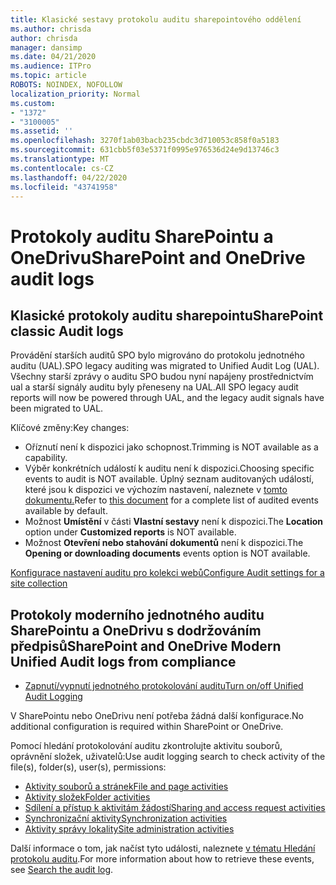 ```yaml
---
title: Klasické sestavy protokolu auditu sharepointového oddělení
ms.author: chrisda
author: chrisda
manager: dansimp
ms.date: 04/21/2020
ms.audience: ITPro
ms.topic: article
ROBOTS: NOINDEX, NOFOLLOW
localization_priority: Normal
ms.custom:
- "1372"
- "3100005"
ms.assetid: ''
ms.openlocfilehash: 3270f1ab03bacb235cbdc3d710053c858f0a5183
ms.sourcegitcommit: 631cbb5f03e5371f0995e976536d24e9d13746c3
ms.translationtype: MT
ms.contentlocale: cs-CZ
ms.lasthandoff: 04/22/2020
ms.locfileid: "43741958"
---
```

# <a name="sharepoint-and-onedrive-audit-logs"></a><span data-ttu-id="e8b35-102">Protokoly auditu SharePointu a OneDrivu</span><span class="sxs-lookup"><span data-stu-id="e8b35-102">SharePoint and OneDrive audit logs</span></span>

## <a name="sharepoint-classic-audit-logs"></a><span data-ttu-id="e8b35-103">Klasické protokoly auditu sharepointu</span><span class="sxs-lookup"><span data-stu-id="e8b35-103">SharePoint classic Audit logs</span></span>

<span data-ttu-id="e8b35-104">Provádění starších auditů SPO bylo migrováno do protokolu jednotného auditu (UAL).</span><span class="sxs-lookup"><span data-stu-id="e8b35-104">SPO legacy auditing was migrated to Unified Audit Log (UAL).</span></span> <span data-ttu-id="e8b35-105">Všechny starší zprávy o auditu SPO budou nyní napájeny prostřednictvím ual a starší signály auditu byly přeneseny na UAL.</span><span class="sxs-lookup"><span data-stu-id="e8b35-105">All SPO legacy audit reports will now be powered through UAL, and the legacy audit signals have been migrated to UAL.</span></span>

<span data-ttu-id="e8b35-106">Klíčové změny:</span><span class="sxs-lookup"><span data-stu-id="e8b35-106">Key changes:</span></span>

* <span data-ttu-id="e8b35-107">Oříznutí není k dispozici jako schopnost.</span><span class="sxs-lookup"><span data-stu-id="e8b35-107">Trimming is NOT available as a capability.</span></span>
* <span data-ttu-id="e8b35-108">Výběr konkrétních událostí k auditu není k dispozici.</span><span class="sxs-lookup"><span data-stu-id="e8b35-108">Choosing specific events to audit is NOT available.</span></span> <span data-ttu-id="e8b35-109">Úplný seznam auditovaných událostí, které jsou k dispozici ve výchozím nastavení, naleznete v [tomto dokumentu.](https://docs.microsoft.com/office365/securitycompliance/search-the-audit-log-in-security-and-compliance)</span><span class="sxs-lookup"><span data-stu-id="e8b35-109">Refer to [this document](https://docs.microsoft.com/office365/securitycompliance/search-the-audit-log-in-security-and-compliance) for a complete list of audited events available by default.</span></span>
* <span data-ttu-id="e8b35-110">Možnost **Umístění** v části **Vlastní sestavy** není k dispozici.</span><span class="sxs-lookup"><span data-stu-id="e8b35-110">The **Location** option under **Customized reports** is NOT available.</span></span>
* <span data-ttu-id="e8b35-111">Možnost **Otevření nebo stahování dokumentů** není k dispozici.</span><span class="sxs-lookup"><span data-stu-id="e8b35-111">The **Opening or downloading documents** events option is NOT available.</span></span>

[<span data-ttu-id="e8b35-112">Konfigurace nastavení auditu pro kolekci webů</span><span class="sxs-lookup"><span data-stu-id="e8b35-112">Configure Audit settings for a site collection</span></span>](https://support.office.com/article/Configure-audit-settings-for-a-site-collection-A9920C97-38C0-44F2-8BCB-4CF1E2AE22D2)

## <a name="sharepoint-and-onedrive-modern-unified-audit-logs-from-compliance"></a><span data-ttu-id="e8b35-113">Protokoly moderního jednotného auditu SharePointu a OneDrivu s dodržováním předpisů</span><span class="sxs-lookup"><span data-stu-id="e8b35-113">SharePoint and OneDrive Modern Unified Audit logs from compliance</span></span>

* [<span data-ttu-id="e8b35-114">Zapnutí/vypnutí jednotného protokolování auditu</span><span class="sxs-lookup"><span data-stu-id="e8b35-114">Turn on/off Unified Audit Logging</span></span>](https://docs.microsoft.com/office365/securitycompliance/turn-audit-log-search-on-or-off) 

<span data-ttu-id="e8b35-115">V SharePointu nebo OneDrivu není potřeba žádná další konfigurace.</span><span class="sxs-lookup"><span data-stu-id="e8b35-115">No additional configuration is required within SharePoint or OneDrive.</span></span>

<span data-ttu-id="e8b35-116">Pomocí hledání protokolování auditu zkontrolujte aktivitu souborů, oprávnění složek, uživatelů:</span><span class="sxs-lookup"><span data-stu-id="e8b35-116">Use audit logging search to check activity of the file(s), folder(s), user(s), permissions:</span></span>

* [<span data-ttu-id="e8b35-117">Aktivity souborů a stránek</span><span class="sxs-lookup"><span data-stu-id="e8b35-117">File and page activities</span></span>](https://docs.microsoft.com/office365/securitycompliance/search-the-audit-log-in-security-and-compliance)
* [<span data-ttu-id="e8b35-118">Aktivity složek</span><span class="sxs-lookup"><span data-stu-id="e8b35-118">Folder activities</span></span>](https://docs.microsoft.com/office365/securitycompliance/search-the-audit-log-in-security-and-compliance#folder-activities)
* [<span data-ttu-id="e8b35-119">Sdílení a přístup k aktivitám žádostí</span><span class="sxs-lookup"><span data-stu-id="e8b35-119">Sharing and access request activities</span></span>](https://docs.microsoft.com/office365/securitycompliance/search-the-audit-log-in-security-and-compliance#sharing-and-access-request-activities)
* [<span data-ttu-id="e8b35-120">Synchronizační aktivity</span><span class="sxs-lookup"><span data-stu-id="e8b35-120">Synchronization activities</span></span>](https://docs.microsoft.com/office365/securitycompliance/search-the-audit-log-in-security-and-compliance#synchronization-activities)
* [<span data-ttu-id="e8b35-121">Aktivity správy lokality</span><span class="sxs-lookup"><span data-stu-id="e8b35-121">Site administration activities</span></span>](https://docs.microsoft.com/office365/securitycompliance/search-the-audit-log-in-security-and-compliance#site-administration-activities)

<span data-ttu-id="e8b35-122">Další informace o tom, jak načíst tyto události, naleznete [v tématu Hledání protokolu auditu](https://docs.microsoft.com/office365/securitycompliance/search-the-audit-log-in-security-and-compliance#search-the-audit-log).</span><span class="sxs-lookup"><span data-stu-id="e8b35-122">For more information about how to retrieve these events, see [Search the audit log](https://docs.microsoft.com/office365/securitycompliance/search-the-audit-log-in-security-and-compliance#search-the-audit-log).</span></span>
